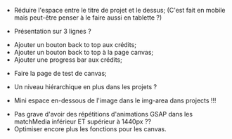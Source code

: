 <!-- - Rendre l'indicateur de slider totalement dynamique; -->
<!-- - Ajouter un mini zoom pour l'effet active sur les boutons qui n'en ont pas; -->
- Réduire l'espace entre le titre de projet et le dessus; (C'est fait en mobile mais peut-être penser à le faire aussi en tablette ?)
<!-- - Régler le problème de l'image de background de la section projects; -->

<!-- - Ajouter un picto par projet ? -->
- Présentation sur 3 lignes ?
<!-- - Changer les boutons Linkedin et Github pour qu'ils ressemblent aux autres boutons ? -->
<!-- - Effet hover inversé pour les boutons active ? -->

- Ajouter un bouton back to top aux crédits;
- Ajouter un bouton back to top à la page canvas;
- Ajouter une progress bar aux crédits;

<!-- - Ajouter les animations GSAP en mobile/tablette; -->
- Faire la page de test de canvas;

<!-- - Faire un effet hover plus sympa sur les images représentant mes projets; -->
<!-- - Optimiser les fonctions pour les canvas; -->
- Un niveau hiérarchique en plus dans les projets ?
  

- Mini espace en-dessous de l'image dans le img-area dans projects !!!

<!-- - Attention aux longueurs de lignes en 2K; -->






- Pas grave d'avoir des répétitions d'animations GSAP dans les matchMedia inférieur ET supérieur à 1440px ??
- Optimiser encore plus les fonctions pour les canvas.
